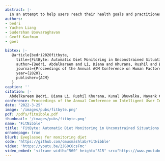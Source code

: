 ```yaml
---
abstract: |-
  In an attempt to help users reach their health goals and practitioners understand the relationship between diet and disease, researchers have proposed many wearable systems to automatically monitor food consumption. When a person consumes food, he/she brings the food close to their mouth, take a sip or bite and chew, and then swallow. Most diet monitoring approaches focus on one of these aspects of food intake, but this narrow reliance requires high precision and often fails in noisy and unconstrained situations common in a person's daily life. In this paper, we introduce FitByte, a multi-modal sensing approach on a pair of eyeglasses that tracks all phases of food intake. FitByte contains a set of inertial and optical sensors that allow it to reliably detect food intake events in noisy environments. It also has an on-board camera that opportunistically captures visuals of the food as the user consumes it. We evaluated the system in two studies with decreasing environmental constraints with 23 participants. On average, FitByte achieved 89\% F1-score in detecting eating and drinking episodes.
authors:
- bedri
- Yuchen Liang
- Sudershan Boovaraghavan
- Geoff Kaufman
- goel

bibtex: |-
   @article{bedri2020fitbyte,
     title={FitByte: Automatic Diet Monitoring in Unconstrained Situations Using Multimodal Sensing on Eyeglasses},
     author={Bedri, Abdelkareem and Li, Diana and Khurana, Rushil and Bhuwalka, Kunal and Goel, Mayank},
     journal={Proceedings of the Annual ACM Conference on Human Factors in Computing Systems},
     year={2020},
     publisher={ACM}
   }
caption: ''
citation: |-
  Abdelkareem Bedri, Diana Li, Rushil Khurana, Kunal Bhuwalka, Mayank Goel. 2022. FitByte: Automatic Diet Monitoring in UnconstrainedSituations Using Multimodal Sensing on Eyeglasses. Proceedings of the Annual Conference on Intelligent User Interfaces (2022).
conference: Proceedings of the Annual Conference on Intelligent User Interfaces (IUI)
date: '2022-3-25'
image: '/images/pubs/fitbyte.png'
pdf: /pdfs/fitnibble.pdf
thumbnail: '/images/pubs/fitbyte.png'
name: 'FitNibble'
title: 'FitByte: Automatic Diet Monitoring in Unconstrained Situations Using Multimodal Sensing on Eyeglasses.'
onhomepage: true
blurb: Eyeglasses for monitoring diet
code: 'https://github.com/cmusmashlab/FitNibble'
video: 'https://youtu.be/2JG0COcsFmc'
video_embed: '<iframe width="560" height="315" src="https://www.youtube.com/embed/2JG0COcsFmc" frameborder="0" allowfullscreen></iframe>'
---
```

